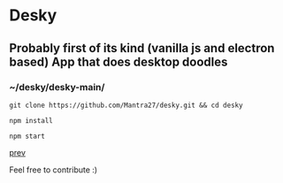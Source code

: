# Desky

## Probably first of its kind (vanilla js and electron based) App that does desktop doodles

### ~/desky/desky-main/

`git clone https://github.com/Mantra27/desky.git && cd desky`

`npm install`

`npm start`

[prev](https://i.imgur.com/UT90vw2.png)

Feel free to contribute :)
